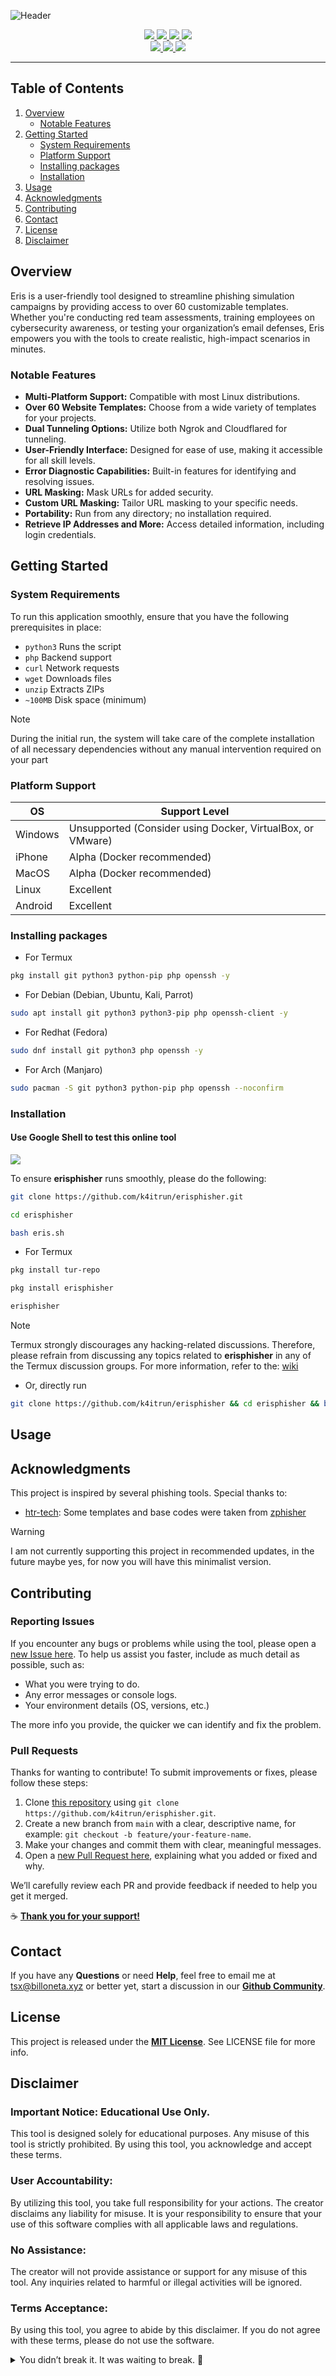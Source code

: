![Header](https://github.com/k4itrun/erisphisher/assets/103044629/427fe022-c889-4e09-8075-a9e7f89cf08c)

<div align="center">
  <a aria-label="GitHub Maintained" href="https://github.com/k4itrun/erisphisher/blob/master/license.md">
    <img src="https://img.shields.io/badge/No-yellow?logo=github&style=flat-square&label=Maintained%3F">
  </a>
  <a aria-label="License" href="https://github.com/k4itrun/erisphisher/blob/master/license.md">
    <img src="https://img.shields.io/github/license/k4itrun/erisphisher?color=yellow&logo=github&style=flat-square&label=License">
  </a>
  <a aria-label="Version" href="https://github.com/k4itrun/erisphisher/releases">
    <img src="https://img.shields.io/github/v/release/k4itrun/erisphisher?color=yellow&logo=github&style=flat-square&label=Version">
  </a>
  <a aria-label="Discord" href="https://discord.gg/A6Vu7gYE">
    <img src="https://img.shields.io/discord/903684797560397915?color=yellow&logo=discord&style=flat-square&logoColor=fff&label=Discord">
  </a>
</div>

<div align="center">
  <a aria-label="Stars" href="https://github.com/k4itrun/erisphisher">
    <img src="https://img.shields.io/github/stars/k4itrun/erisphisher?color=yellow&logo=github&style=flat-square&label=Stars">
  </a>
  <a aria-label="Forks" href="https://github.com/k4itrun/erisphisher/releases">
    <img src="https://img.shields.io/github/forks/k4itrun/erisphisher?color=yellow&logo=github&style=flat-square&label=Forks">
  </a>
  <a aria-label="Issues" href="https://github.com/k4itrun/erisphisher/issues">
    <img src="https://img.shields.io/github/issues/k4itrun/erisphisher?color=yellow&logo=github&style=flat-square&label=Issues">
  </a>
</div>

---

## Table of Contents

1. [Overview](#overview)
   - [Notable Features](#notable-features)
2. [Getting Started](#getting-started)
   - [System Requirements](#system-requirements)
   - [Platform Support](#platform-support)
   - [Installing packages](#installing-packages)
   - [Installation](#installation)
3. [Usage](#usage)
4. [Acknowledgments](#acknowledgments)
5. [Contributing](#contributing)
6. [Contact](#contact)
7. [License](#license)
8. [Disclaimer](#disclaimer)

## Overview

Eris is a user-friendly tool designed to streamline phishing simulation campaigns by providing access to over 60 customizable templates. Whether you're conducting red team assessments, training employees on cybersecurity awareness, or testing your organization’s email defenses, Eris empowers you with the tools to create realistic, high-impact scenarios in minutes.

### Notable Features

- **Multi-Platform Support:** Compatible with most Linux distributions.
- **Over 60 Website Templates:** Choose from a wide variety of templates for your projects.
- **Dual Tunneling Options:** Utilize both Ngrok and Cloudflared for tunneling.
- **User-Friendly Interface:** Designed for ease of use, making it accessible for all skill levels.
- **Error Diagnostic Capabilities:** Built-in features for identifying and resolving issues.
- **URL Masking:** Mask URLs for added security.
- **Custom URL Masking:** Tailor URL masking to your specific needs.
- **Portability:** Run from any directory; no installation required.
- **Retrieve IP Addresses and More:** Access detailed information, including login credentials.

## Getting Started

### System Requirements

To run this application smoothly, ensure that you have the following prerequisites in place:

- `python3` Runs the script
- `php` Backend support
- `curl` Network requests
- `wget` Downloads files
- `unzip` Extracts ZIPs
- `~100MB` Disk space (minimum)

> [!NOTE]
> During the initial run, the system will take care of the complete installation of all necessary dependencies without any manual intervention required on your part

### Platform Support

| OS      | Support Level                                              |
| ------- | ---------------------------------------------------------- |
| Windows | Unsupported (Consider using Docker, VirtualBox, or VMware) |
| iPhone  | Alpha (Docker recommended)                                 |
| MacOS   | Alpha (Docker recommended)                                 |
| Linux   | Excellent                                                  |
| Android | Excellent                                                  |

### Installing packages

- For Termux

```bash
pkg install git python3 python-pip php openssh -y
```

- For Debian (Debian, Ubuntu, Kali, Parrot)

```bash
sudo apt install git python3 python3-pip php openssh-client -y
```

- For Redhat (Fedora)

```bash
sudo dnf install git python3 php openssh -y
```

- For Arch (Manjaro)

```bash
sudo pacman -S git python3 python-pip php openssh --noconfirm
```

### Installation

#### Use Google Shell to test this online tool

<p align="left">
  <a href="https://shell.cloud.google.com/cloudshell/open?cloudshell_git_repo=https://github.com/k4itrun/erisphisher.git&tutorial=README.md" target="_blank"><img src="https://gstatic.com/cloudssh/images/open-btn.svg"></a>
</p>

To ensure **erisphisher** runs smoothly, please do the following:

```bash
git clone https://github.com/k4itrun/erisphisher.git
```

```bash
cd erisphisher
```

```bash
bash eris.sh
```

- For Termux

```bash
pkg install tur-repo
```

```bash
pkg install erisphisher
```

```bash
erisphisher
```

> [!NOTE]
> Termux strongly discourages any hacking-related discussions. Therefore, please refrain from discussing any topics related to **erisphisher** in any of the Termux discussion groups. For more information, refer to the: [wiki](https://wiki.termux.com/wiki/hacking)

- Or, directly run

```bash
git clone https://github.com/k4itrun/erisphisher && cd erisphisher && bash eris.sh
```

## Usage

## Acknowledgments

This project is inspired by several phishing tools. Special thanks to:

- [htr-tech](https://github.com/htr-tech/zphisher/blob/master/zphisher.sh#L204): Some templates and base codes were taken from [zphisher](https://github.com/htr-tech/zphisher/blob/master/zphisher.sh#L204)

> [!WARNING]
> I am not currently supporting this project in recommended updates, in the future maybe yes, for now you will have this minimalist version.

## Contributing

### Reporting Issues

If you encounter any bugs or problems while using the tool, please open a [new Issue here](https://github.com/k4itrun/erisphisher/issues).
To help us assist you faster, include as much detail as possible, such as:

- What you were trying to do.
- Any error messages or console logs.
- Your environment details (OS, versions, etc.)

The more info you provide, the quicker we can identify and fix the problem.

### Pull Requests

Thanks for wanting to contribute! To submit improvements or fixes, please follow these steps:

1. Clone [this repository](https://github.com/k4itrun/erisphisher.git) using `git clone https://github.com/k4itrun/erisphisher.git`.
2. Create a new branch from `main` with a clear, descriptive name, for example: `git checkout -b feature/your-feature-name`.
3. Make your changes and commit them with clear, meaningful messages.
4. Open a [new Pull Request here](https://github.com/k4itrun/erisphisher/pulls), explaining what you added or fixed and why.

We’ll carefully review each PR and provide feedback if needed to help you get it merged.

☕ **[Thank you for your support!](https://ko-fi.com/A0A11481X5)**

## Contact

If you have any **Questions** or need **Help**, feel free to email me at [tsx@billoneta.xyz](mailto:tsx@billoneta.xyz) or better yet, start a discussion in our **[Github Community](../../discussions)**.

## License

This project is released under the **[MIT License](license.md)**. See LICENSE file for more info.

## Disclaimer

### Important Notice: Educational Use Only.

This tool is designed solely for educational purposes. Any misuse of this tool is strictly prohibited. By using this tool, you acknowledge and accept these terms.

### User Accountability:

By utilizing this tool, you take full responsibility for your actions. The creator disclaims any liability for misuse. It is your responsibility to ensure that your use of this software complies with all applicable laws and regulations.

### No Assistance:

The creator will not provide assistance or support for any misuse of this tool. Any inquiries related to harmful or illegal activities will be ignored.

### Terms Acceptance:

By using this tool, you agree to abide by this disclaimer. If you do not agree with these terms, please do not use the software.

<details>
 <summary>You didn’t break it. It was waiting to break. 🎁</summary>

<a href="https://star-history.com/#k4itrun/erisphisher&Timeline">
  <picture>
    <source media="(prefers-color-scheme: dark)" srcset="https://api.star-history.com/svg?repos=k4itrun/erisphisher&type=Timeline&theme=dark" />
    <img alt="Star History Erisphisher" src="https://api.star-history.com/svg?repos=k4itrun/erisphisher&type=Timeline" />
  </picture>
</a>

</details>

